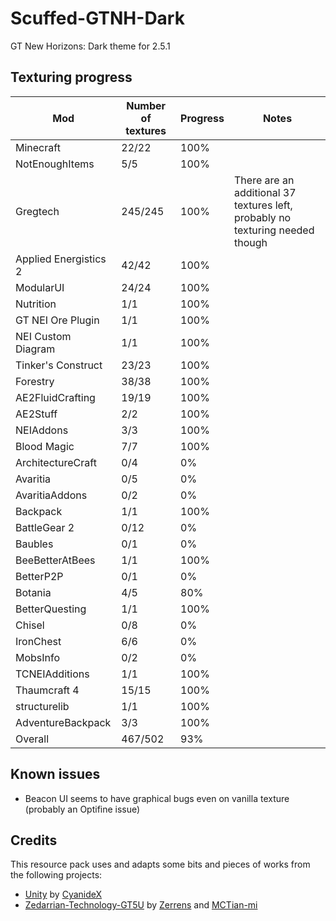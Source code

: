 # Scuffed-GTNH-Dark
GT New Horizons: Dark theme for 2.5.1

## Texturing progress
| Mod                     | Number of textures | Progress | Notes 		|
|-------------------------|--------------------|----------|-------------|
| Minecraft               | 22/22              | 100%     |				|
| NotEnoughItems          | 5/5                | 100%     |				|
| Gregtech                | 245/245            | 100%     | There are an additional 37 textures left, probably no texturing needed though |
| Applied Energistics 2   | 42/42              | 100%     |				|
| ModularUI				  | 24/24			   | 100%     |				|
| Nutrition				  | 1/1 			   | 100%	  |				|
| GT NEI Ore Plugin		  | 1/1 			   | 100%	  |				|
| NEI Custom Diagram	  | 1/1 			   | 100%	  |				|
| Tinker's Construct	  | 23/23 			   | 100%	  |				|
| Forestry				  | 38/38 			   | 100%	  |				|
| AE2FluidCrafting		  | 19/19 			   | 100% 	  |				|
| AE2Stuff		  		  | 2/2 			   | 100%	  |				|
| NEIAddons				  | 3/3 			   | 100%	  |				|
| Blood Magic		  	  | 7/7 			   | 100%	  |				|
| ArchitectureCraft		  | 0/4 			   | 0%	  	  |				|
| Avaritia				  | 0/5 			   | 0%	  	  |				|
| AvaritiaAddons		  | 0/2 			   | 0%	  	  |				|
| Backpack		  		  | 1/1 			   | 100% 	  |				|
| BattleGear 2		      | 0/12 			   | 0%	  	  |				|
| Baubles				  | 0/1 			   | 0%	  	  |				|
| BeeBetterAtBees		  | 1/1 			   | 100%	  |				|
| BetterP2P		  		  | 0/1 			   | 0%	  	  |				|
| Botania		  		  | 4/5 			   | 80%	  |				|
| BetterQuesting		  | 1/1 			   | 100%	  |				|
| Chisel				  | 0/8 			   | 0%	  	  |				|
| IronChest				  | 6/6 			   | 0%	  	  |				|
| MobsInfo				  | 0/2 			   | 0%	  	  |				|
| TCNEIAdditions		  | 1/1 			   | 100%	  |				|
| Thaumcraft 4		  	  | 15/15 			   | 100%	  |				|
| structurelib			  | 1/1 			   | 100%	  |				|
| AdventureBackpack		  | 3/3 			   | 100%	  |				|
| Overall				  | 467/502 		   | 93%  	  |				|

## Known issues
- Beacon UI seems to have graphical bugs even on vanilla texture (probably an Optifine issue)

## Credits
This resource pack uses and adapts some bits and pieces of works from the following projects:
- [Unity](https://github.com/Unity-Resource-Pack/Unity/tree/1.7.10) by [CyanideX](https://github.com/CyanideX)
- [Zedarrian-Technology-GT5U](https://github.com/MCTian-mi/Zederrian-Technology-GT5U) by [Zerrens](https://forum.industrial-craft.net/core/user/12229-zerrens/) and [MCTian-mi](https://github.com/MCTian-mi)